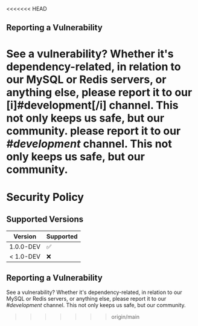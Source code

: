 <<<<<<< HEAD
## Reporting a Vulnerability

See a vulnerability? Whether it's dependency-related, in relation to our MySQL or Redis servers, or anything else,
please report it to our [i]#development[/i] channel. This not only keeps us safe, but our community.
please report it to our *#development* channel. This not only keeps us safe, but our community.
=======
# Security Policy

## Supported Versions

| Version | Supported          |
| ------- | ------------------ |
| 1.0.0-DEV   | :white_check_mark: |
| < 1.0-DEV   | :x:                |

## Reporting a Vulnerability

See a vulnerability? Whether it's dependency-related, in relation to our MySQL or Redis servers, or anything else,
please report it to our *#development* channel. This not only keeps us safe, but our community.
>>>>>>> origin/main
